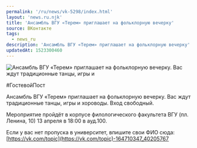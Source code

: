 ```yaml
---
permalink: '/ru/news/vk-5298/index.html'
layout: 'news.ru.njk'
title: 'Ансамбль ВГУ «Терем» приглашает на фольклорную вечерку'
source: ВКонтакте
tags:
  - news_ru
description: 'Ансамбль ВГУ «Терем» приглашает на фольклорную вечерку'
updatedAt: 1523300460
---
```

![Ансамбль ВГУ «Терем» приглашает на фольклорную вечерку. Вас ждут традиционные танцы, игры и](https://sun9-19.userapi.com/impf/c840522/v840522696/7276d/uI5hMbAvqvI.jpg?size=900x600&quality=96&proxy=1&sign=e1296a5bfc93e420b9d6d4a3e9836b8a&c_uniq_tag=R4Dj2bUl1fyZln8rExeCg6_KT5K4lJT5Iaa6yOW1hiI&type=album)

#ГостевойПост

Ансамбль ВГУ «Терем» приглашает на фольклорную вечерку. Вас ждут традиционные танцы, игры и хороводы. Вход свободный.

Мероприятие пройдёт в корпусе филологического факультета ВГУ (пл. Ленина, 10) 13 апреля в 18:00 в ауд.100.

Если у вас нет пропуска в университет, впишите свои ФИО сюда: [https://vk.com/topic](https://vk.com/topic)-164710347_40205767
